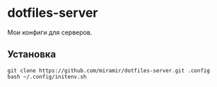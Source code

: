 dotfiles-server
===============

Мои конфиги для серверов.

Установка                                                                                                                 
---------

```
git clone https://github.com/miramir/dotfiles-server.git .config
bash ~/.config/initenv.sh
```

